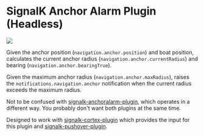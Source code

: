 # SignalK Anchor Alarm Plugin (Headless)

[<img src="https://img.shields.io/npm/v/signalk-anchoralarm-headless-plugin">](https://www.npmjs.com/package/signalk-anchoralarm-headless-plugin)

Given the anchor position (`navigation.anchor.position`) and boat position, calculates the current anchor radius (`navigation.anchor.currentRadius`) and bearing (`navigation.anchor.bearingTrue`).

Given the maximum anchor radius (`navigation.anchor.maxRadius`), raises the `notifications.navigation.anchor` notification when the current radius exceeds the maximum radius.

Not to be confused with [signalk-anchoralarm-plugin](https://github.com/sbender9/signalk-anchoralarm-plugin), which operates in a different way. You probably don't want both plugins at the same time.

Designed to work with [signalk-cortex-plugin](https://github.com/jonaswitt/signalk-cortex-plugin) which provides the input for this plugin and [signalk-pushover-plugin](https://github.com/jonaswitt/signalk-pushover-plugin).
